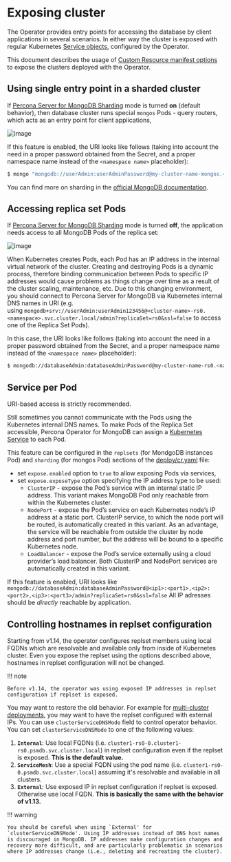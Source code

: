 # Exposing cluster

The Operator provides entry points for accessing the database by client applications in several scenarios. In either way the cluster is exposed with regular Kubernetes [Service objects](https://kubernetes.io/docs/concepts/services-networking/service/), configured by the Operator.

This document describes the usage of [Custom Resource manifest options](operator.md) to expose the clusters deployed with the Operator. 

## Using single entry point in a sharded cluster

If [Percona Server for MongoDB Sharding](sharding.md#operator-sharding) mode
is turned **on** (default behavior), then database cluster runs special
`mongos` Pods - query routers, which acts as an entry point for client
applications,

![image](assets/images/mongos_espose.png)

If this feature is enabled, the URI looks like follows (taking into account the need in a proper password obtained from the Secret, and a proper namespace name instead of the `<namespace name>` placeholder):

``` {.bash data-prompt="$" }
$ mongo "mongodb://userAdmin:userAdminPassword@my-cluster-name-mongos.<namespace name>.svc.cluster.local/admin?ssl=false"
```

You can find more on sharding in the [official MongoDB documentation](https://docs.mongodb.com/manual/reference/glossary/#term-sharding).

## Accessing replica set Pods

If [Percona Server for MongoDB Sharding](sharding.md#operator-sharding) mode
is turned **off**, the application needs access to all MongoDB Pods of the
replica set:

![image](assets/images/mongod_espose.png)

When Kubernetes creates Pods, each Pod has an IP address in the internal virtual
network of the cluster. Creating and destroying Pods is a dynamic process,
therefore binding communication between Pods to specific IP addresses would
cause problems as things change over time as a result of the cluster scaling,
maintenance, etc. Due to this changing environment, you should connect to
Percona Server for MongoDB via Kubernetes internal DNS names in URI
(e.g. using `mongodb+srv://userAdmin:userAdmin123456@<cluster-name>-rs0.<namespace>.svc.cluster.local/admin?replicaSet=rs0&ssl=false` to access one of the Replica Set Pods).

In this case, the URI looks like follows (taking into account the need in a proper password obtained from the Secret, and a proper namespace name instead of the `<namespace name>` placeholder):

``` {.bash data-prompt="$" }
$ mongodb://databaseAdmin:databaseAdminPassword@my-cluster-name-rs0.<namespace name>.svc.cluster.local/admin?replicaSet=rs0&ssl=false"
```

## Service per Pod

URI-based access is strictly recommended.

Still sometimes you cannot communicate with the Pods using the Kubernetes internal DNS
names. To make Pods of the Replica Set accessible, Percona Operator for MongoDB
can assign a [Kubernetes Service](https://kubernetes.io/docs/concepts/services-networking/service/)
to each Pod.

This feature can be configured in the `replsets` (for MondgoDB instances Pod)
and `sharding` (for mongos Pod) sections of the
[deploy/cr.yaml](https://github.com/percona/percona-server-mongodb-operator/blob/main/deploy/cr.yaml)
file:

* set `expose.enabled` option to `true` to allow exposing Pods via services,
* set `expose.exposeType` option specifying the IP address type to be used:
    * `ClusterIP` - expose the Pod’s service with an internal static
        IP address. This variant makes MongoDB Pod only reachable from
        within the Kubernetes cluster.
    * `NodePort` - expose the Pod’s service on each Kubernetes node’s
        IP address at a static port. ClusterIP service, to which the node
        port will be routed, is automatically created in this variant. As
        an advantage, the service will be reachable from outside the
        cluster by node address and port number, but the address will be
        bound to a specific Kubernetes node.
    * `LoadBalancer` - expose the Pod’s service externally using a
        cloud provider’s load balancer. Both ClusterIP and NodePort
        services are automatically created in this variant.

If this feature is enabled, URI looks like
`mongodb://databaseAdmin:databaseAdminPassword@<ip1>:<port1>,<ip2>:<port2>,<ip3>:<port3>/admin?replicaSet=rs0&ssl=false`
All IP adresses should be *directly* reachable by application.

## Controlling hostnames in replset configuration

Starting from v1.14, the operator configures replset members using local FQDNs
which are resolvable and available only from inside of Kubernetes cluster. Even
you expose the replset using the options described above, hostnames in replset
configuration will not be changed.

!!! note

    Before v1.14, the operator was using exposed IP addresses in replset configuration if replset is exposed.

You may want to restore the old behavior. For example for [multi-cluster
deployments](replication.md), you may want to have the replset configured with
external IPs. You can use `clusterServiceDNSMode` field to control operator
behavior. You can set `clusterServiceDNSMode` to one of the following values:

1. **`Internal`**: Use local FQDNs (i.e. `cluster1-rs0-0.cluster1-rs0.psmdb.svc.cluster.local`) in replset configuration even if the replset is exposed. **This is the default value.**
2. **`ServiceMesh`**: Use a special FQDN using the pod name (i.e. `cluster1-rs0-0.psmdb.svc.cluster.local`) assuming it's resolvable and available in all clusters.
3. **`External`**: Use exposed IP in replset configuration if replset is exposed. Otherwise use local FQDN. **This is basically the same with the behavior of v1.13.**

!!! warning

    You should be careful when using `External' for `clusterServiceDNSMode'. Using IP addresses instead of DNS host names is discouraged in MongoDB. IP addresses make configuration changes and recovery more difficult, and are particularly problematic in scenarios where IP addresses change (i.e., deleting and recreating the cluster).
